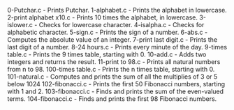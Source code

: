 0-Putchar.c - Prints Putchar. 1-alphabet.c - Prints the alphabet in lowercase. 2-print alphabet x10.c - Prints 10 times the alphabet, in lowercase. 3-islower.c - Checks for lowercase character. 4-isalpha.c - Checks for alphabetic character. 5-sign.c - Prints the sign of a number. 6-abs.c - Computes the absolute value of an integer. 7-print last digit.c - Prints the last digit of a number. 8-24 hours.c - Prints every minute of the day. 9-times table.c - Prints the 9 times table, starting with 0. 10-add.c - Adds two integers and returns the result. 11-print to 98.c - Prints all natural numbers from n to 98. 100-times table.c - Prints the n times table, starting with 0. 101-natural.c - Computes and prints the sum of all the multiplies of 3 or 5 below 1024 102-fibonacci.c - Prints the first 50 Fibonacci numbers, starting with 1 and 2. 103-fibonacci.c - Finds and prints the sum of the even-valued terms. 104-fibonacci.c - Finds and prints the first 98 Fibonacci numbers.
